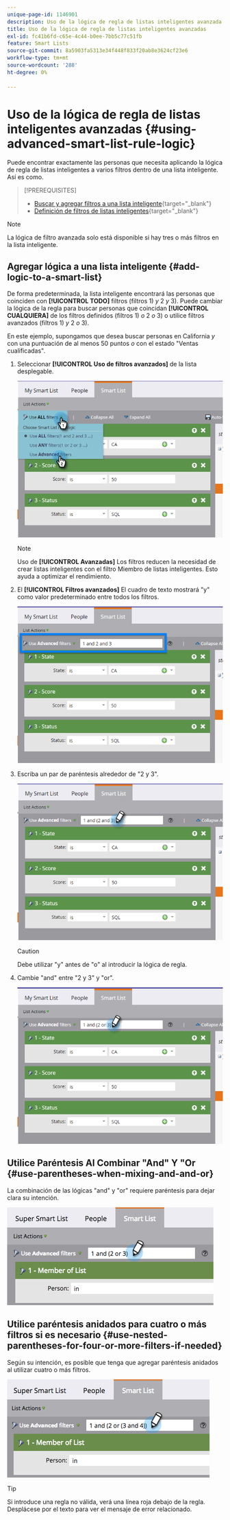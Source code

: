 ```yaml
---
unique-page-id: 1146901
description: Uso de la lógica de regla de listas inteligentes avanzada - Documentos de Marketo - Documentación del producto
title: Uso de la lógica de regla de listas inteligentes avanzadas
exl-id: fc41b6fd-c65e-4c44-b0ee-7bb5c77c51fb
feature: Smart Lists
source-git-commit: 8a5903fa5313e34f448f833f20ab8e3624cf23e6
workflow-type: tm+mt
source-wordcount: '288'
ht-degree: 0%

---
```


# Uso de la lógica de regla de listas inteligentes avanzadas {#using-advanced-smart-list-rule-logic}

Puede encontrar exactamente las personas que necesita aplicando la lógica de regla de listas inteligentes a varios filtros dentro de una lista inteligente. Así es como.

>[!PREREQUISITES]
>
>* [Buscar y agregar filtros a una lista inteligente](/help/marketo/product-docs/core-marketo-concepts/smart-lists-and-static-lists/creating-a-smart-list/find-and-add-filters-to-a-smart-list.md){target="_blank"}
>* [Definición de filtros de listas inteligentes](/help/marketo/product-docs/core-marketo-concepts/smart-lists-and-static-lists/creating-a-smart-list/define-smart-list-filters.md){target="_blank"}

>[!NOTE]
>
>La lógica de filtro avanzada solo está disponible si hay tres o más filtros en la lista inteligente.

## Agregar lógica a una lista inteligente {#add-logic-to-a-smart-list}

De forma predeterminada, la lista inteligente encontrará las personas que coinciden con **[!UICONTROL TODO]** filtros (filtros 1) _y_ 2 _y_ 3). Puede cambiar la lógica de la regla para buscar personas que coincidan **[!UICONTROL CUALQUIERA]** de los filtros definidos (filtros 1) _o_ 2 _o_ 3) o utilice filtros avanzados (filtros 1) _y_ 2 _o_ 3).

En este ejemplo, supongamos que desea buscar personas en California _y_ con una puntuación de al menos 50 puntos _o_ con el estado &quot;Ventas cualificadas&quot;.

1. Seleccionar **[!UICONTROL Uso de filtros avanzados]** de la lista desplegable.

   ![](assets/one.png)

   >[!NOTE]
   >
   >Uso de **[!UICONTROL Avanzadas]** Los filtros reducen la necesidad de crear listas inteligentes con el filtro Miembro de listas inteligentes. Esto ayuda a optimizar el rendimiento.

1. El **[!UICONTROL Filtros avanzados]** El cuadro de texto mostrará &quot;y&quot; como valor predeterminado entre todos los filtros.

   ![](assets/two-2.png)

1. Escriba un par de paréntesis alrededor de &quot;2 y 3&quot;.

   ![](assets/three-2.png)

   >[!CAUTION]
   >
   >Debe utilizar &quot;y&quot; antes de &quot;o&quot; al introducir la lógica de regla.

1. Cambie &quot;and&quot; entre &quot;2 y 3&quot; y &quot;or&quot;.

   ![](assets/four-1.png)

## Utilice Paréntesis Al Combinar &quot;And&quot; Y &quot;Or {#use-parentheses-when-mixing-and-and-or}

La combinación de las lógicas &quot;and&quot; y &quot;or&quot; requiere paréntesis para dejar clara su intención.

![](assets/advancedfilters-parent.png)

## Utilice paréntesis anidados para cuatro o más filtros si es necesario {#use-nested-parentheses-for-four-or-more-filters-if-needed}

Según su intención, es posible que tenga que agregar paréntesis anidados al utilizar cuatro o más filtros.

![](assets/advancedfilters-nested.png)

>[!TIP]
>
>Si introduce una regla no válida, verá una línea roja debajo de la regla. Desplácese por el texto para ver el mensaje de error relacionado.
